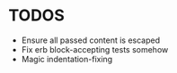 TODOS
=====

* Ensure all passed content is escaped
* Fix erb block-accepting tests somehow
* Magic indentation-fixing
